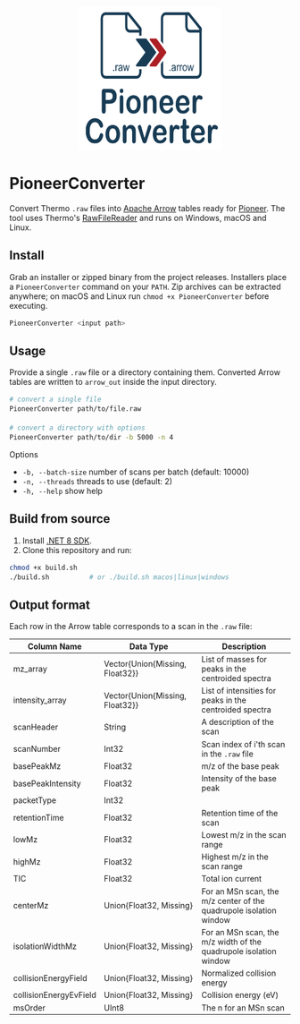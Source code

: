 <p align="center">
  <img src="assets/Converter.svg" alt="PioneerConverter Logo" width="256" height="256"/>
</p>

# PioneerConverter

Convert Thermo `.raw` files into [Apache Arrow](https://arrow.apache.org/) tables ready for [Pioneer](https://github.com/nwamsley1/Pioneer.jl). The tool uses Thermo's [RawFileReader](https://github.com/thermofisherlsms/RawFileReader) and runs on Windows, macOS and Linux.

## Install

Grab an installer or zipped binary from the project releases. Installers place a `PioneerConverter` command on your `PATH`. Zip archives can be extracted anywhere; on macOS and Linux run `chmod +x PioneerConverter` before executing.

```bash
PioneerConverter <input path>
```

## Usage

Provide a single `.raw` file or a directory containing them. Converted Arrow tables are written to `arrow_out` inside the input directory.

```bash
# convert a single file
PioneerConverter path/to/file.raw

# convert a directory with options
PioneerConverter path/to/dir -b 5000 -n 4
```

Options
- `-b, --batch-size`  number of scans per batch (default: 10000)
- `-n, --threads`     threads to use (default: 2)
- `-h, --help`        show help

## Build from source

1. Install [.NET&nbsp;8 SDK](https://dotnet.microsoft.com/download/dotnet/8.0).
2. Clone this repository and run:

```bash
chmod +x build.sh
./build.sh          # or ./build.sh macos|linux|windows
```

## Output format

Each row in the Arrow table corresponds to a scan in the `.raw` file:

| Column Name | Data Type | Description |
|------------|-----------|-------------|
| mz_array | Vector{Union{Missing, Float32}} | List of masses for peaks in the centroided spectra |
| intensity_array | Vector{Union{Missing, Float32}} | List of intensities for peaks in the centroided spectra |
| scanHeader | String | A description of the scan |
| scanNumber | Int32 | Scan index of i'th scan in the `.raw` file |
| basePeakMz | Float32 | m/z of the base peak |
| basePeakIntensity | Float32 | Intensity of the base peak |
| packetType | Int32 | |
| retentionTime | Float32 | Retention time of the scan |
| lowMz | Float32 | Lowest m/z in the scan range |
| highMz | Float32 | Highest m/z in the scan range |
| TIC | Float32 | Total ion current |
| centerMz | Union{Float32, Missing} | For an MSn scan, the m/z center of the quadrupole isolation window |
| isolationWidthMz | Union{Float32, Missing} | For an MSn scan, the m/z width of the quadrupole isolation window |
| collisionEnergyField | Union{Float32, Missing} | Normalized collision energy |
| collisionEnergyEvField | Union{Float32, Missing} | Collision energy (eV) |
| msOrder | UInt8 | The n for an MSn scan |

